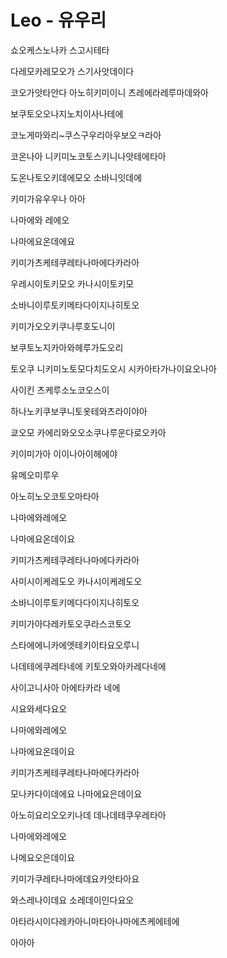 # Leo - 유우리

쇼오케스노나카 스고시테타

다레모카레모오가 스기사앗데이다

코오가앗타안다 아노히키미이니 츠레에라레루마데와아

보쿠토오오나지노치이사나테에

코노게마와리~쿠스구우리아우보오ㅋ라아

코온나아 니키미노코토스키니나앗테에타아

도온나토오키데에모오 소바니잇데에

키미가유우우나 아아

나마에와 레에오

나마에요온데에요

키미가츠케테쿠레타나마에다카라아

우레시이토키모오 카나시이토키모

소바니이루토키메타다이지나히토오



키미가오오키쿠나루호도니이

보쿠토노지카아와헤루가도오리

토오쿠 니키미노토모다치도오시 시카아타가나이요오나아

사이킨 츠케루소노코오스이

하나노키쿠보쿠니토옷테와츠라이야아

쿄오모 카에리와오오소쿠나루운다로오카아

키이미가아 이이나아이헤에야

유메오미루우

아노히노오코토오마타아

나마에와레에오

나마에요온데이요

키미가츠케테쿠레타나마에다카라아

사미시이케레도오 카나시이케레도오

소바니이루토키메다다이지나히토오



키미가아다레카토오쿠라스코토오

스타에에니카에엣테키이타요오루니

나데테에쿠레타네에 키토오와아카레다네에

사이고니사아 아에타카라 네에

시요와세다요오



나마에와레에오

나마에요온데이요

키미가츠케테쿠레타나마에다카라아

모나카다이데에요 나마에요은데이요

아노히요리오오키나데 데나데테쿠우레타아

나마에와레에오

나메요오은데이요

키미가쿠레타나마에데요카앗타아요

와스레나이데요 소레데이인다요오

아타라시이다레카아니마타아나마에츠케에테에

아아아
